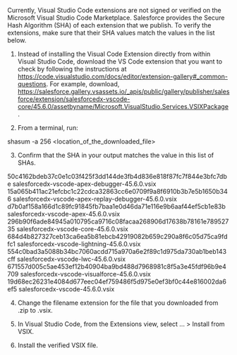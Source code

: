 Currently, Visual Studio Code extensions are not signed or verified on the
Microsoft Visual Studio Code Marketplace. Salesforce provides the Secure Hash
Algorithm (SHA) of each extension that we publish. To verify the extensions,
make sure that their SHA values match the values in the list below.

1. Instead of installing the Visual Code Extension directly from within Visual
   Studio Code, download the VS Code extension that you want to check by
   following the instructions at
   https://code.visualstudio.com/docs/editor/extension-gallery#_common-questions.
   For example, download,
   https://salesforce.gallery.vsassets.io/_apis/public/gallery/publisher/salesforce/extension/salesforcedx-vscode-core/45.6.0/assetbyname/Microsoft.VisualStudio.Services.VSIXPackage.

2. From a terminal, run:

shasum -a 256 <location_of_the_downloaded_file>

3. Confirm that the SHA in your output matches the value in this list of SHAs.

50c4162bdeb37c0e1c03f425f3dd144de3fb4d836e818f87fc7f844e3bfc7dbe  salesforcedx-vscode-apex-debugger-45.6.0.vsix
15a065b411ac21efcbc1c22cdca32863cc6e0709f9a8f6910b3b7e5b1650b346  salesforcedx-vscode-apex-replay-debugger-45.6.0.vsix
d7b0af158a166d1c89fc91845fb7baa1e0d46da71e116e9b6aaf44ef5cb1e83b  salesforcedx-vscode-apex-45.6.0.vsix
296b90f6ade84945a010795ca9716c08facaa268906d17638b78161e78952735  salesforcedx-vscode-core-45.6.0.vsix
684d4b827327ceb13ca6ea5b81ebcb42919082b659c290a8f6c05d75ca9fdfc1  salesforcedx-vscode-lightning-45.6.0.vsix
554c0bad3a5088b34bc7060acdd715a970a6e2f89c1d975da730ab1beb143cff  salesforcedx-vscode-lwc-45.6.0.vsix
671557d005c5ae453ef12b40904ba9bd488d7968981c8f5a3e45fdf96b9e4709  salesforcedx-vscode-visualforce-45.6.0.vsix
19d68ec26231e4084d677eec04ef759486f5d975e0ef3bf0c44e816002da6ef5  salesforcedx-vscode-45.6.0.vsix


4. Change the filename extension for the file that you downloaded from .zip to
.vsix.

5. In Visual Studio Code, from the Extensions view, select ... > Install from
VSIX.

6. Install the verified VSIX file.
